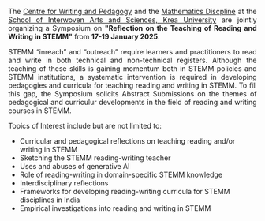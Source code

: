 <p align="justify">The <a href="https://www.krea.ac.in/cwp/" target="_blank">Centre for Writing and Pedagogy</a> and the <a href="https://krea.edu.in/sias/mathematics-at-krea/" target="_blank">Mathematics Discpline</a> at the <a href="https://krea.edu.in/sias/" target="_blank">School of Interwoven Arts and Sciences, Krea University</a> are jointly organizing a Symposium on <b>"Reflection on the Teaching of Reading and Writing in STEMM"</b> from <b>17-19 January 2025</b>.</p>

<p align="justify">STEMM “inreach” and “outreach” require learners and practitioners to read and write in both technical and non-technical registers. Although the teaching of these skills is gaining momentum both in STEMM policies and STEMM institutions, a systematic intervention is required in developing pedagogies and curricula for teaching reading and writing in STEMM. To fill this gap, the Symposium solicits Abstract Submissions on the themes of pedagogical and curriculur developments in the field of reading and writing courses in STEMM.</p>

Topics of Interest include but are not limited to:

<ul>
<li>Curricular and pedagogical reflections on teaching reading and/or writing in STEMM</li>
<li>Sketching the STEMM reading-writing teacher</li>
<li>Uses and abuses of generative AI</li>
<li>Role of reading-writing in domain-specific STEMM knowledge</li>
<li>Interdisciplinary reflections</li>
<li>Frameworks for developing reading-writing curricula for STEMM disciplines in India</li>
<li>Empirical investigations into reading and writing in STEMM</li>
</ul>


